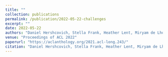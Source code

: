 ```yaml
---
title: ""
collection: publications
permalink: /publication/2022-05-22-challenges
excerpt: ""
date: 2022-05-22
authors: "Daniel Hershcovich, Stella Frank, Heather Lent, Miryam de Lhoneux, Mostafa Abdou, Stephanie Brandl, Emanuele Bugliarello, Laura Cabello Piqueras, Ilias Chalkidis, Ruixiang Cui, Constanza Fierro, Katerina Margatina, <b>Phillip Rust</b>, Anders Søgaard"
venue: "Proceedings of ACL 2022"
paperurl: "https://aclanthology.org/2021.acl-long.243/"
citation: "Daniel Hershcovich, Stella Frank, Heather Lent, Miryam de Lhoneux, Mostafa Abdou, Stephanie Brandl, Emanuele Bugliarello, Laura Cabello Piqueras, Ilias Chalkidis, Ruixiang Cui, Constanza Fierro, Katerina Margatina, <b>Phillip Rust</b>, Anders Søgaard (2022). Challenges and Strategies in Cross-Cultural NLP. In <i>Proceedings of ACL 2022</i>."
---
```

